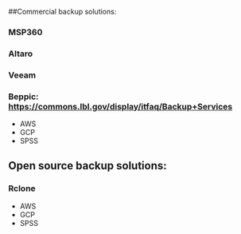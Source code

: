 ##Commercial backup solutions: 

### MSP360
### Altaro
### Veeam
### Beppic: https://commons.lbl.gov/display/itfaq/Backup+Services
  * AWS
  * GCP
  * SPSS


## Open source backup solutions:

### Rclone
  * AWS
  * GCP
  * SPSS

